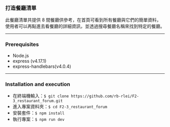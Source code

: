 ### 打造餐廳清單

此餐廳清單共提供 8 間餐廳供參考，在首頁可看到所有餐廳與它們的簡單資料，使用者可以再點進去看餐廳的詳細資訊，並透過搜尋餐廳名稱來找到特定的餐廳。

---

### Prerequisites

- Node.js
- express (v4.17.1)
- express-handlebars(v4.0.4)

---

### Installation and execution

- 在終端機輸入：`$ git clone https://github.com/rb-rlei/F2-3_restaurant_forum.git`
- 進入專案資料夾：`$ cd F2-3_restaurant_forum`
- 安裝套件：`$ npm install`
- 執行專案：`$ npm run dev`
